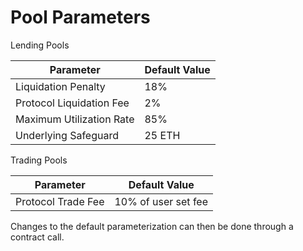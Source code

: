 # Pool Parameters

Lending Pools

| Parameter                | Default Value |
| ------------------------ | ------------- |
| Liquidation Penalty      | 18%           |
| Protocol Liquidation Fee | 2%            |
| Maximum Utilization Rate | 85%           |
| Underlying Safeguard     | 25 ETH        |

Trading Pools

| Parameter          | Default Value       |
| ------------------ | ------------------- |
| Protocol Trade Fee | 10% of user set fee |

Changes to the default parameterization can then be done through a contract call.&#x20;

